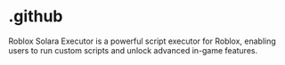 # .github
Roblox Solara Executor is a powerful script executor for Roblox, enabling users to run custom scripts and unlock advanced in-game features.
